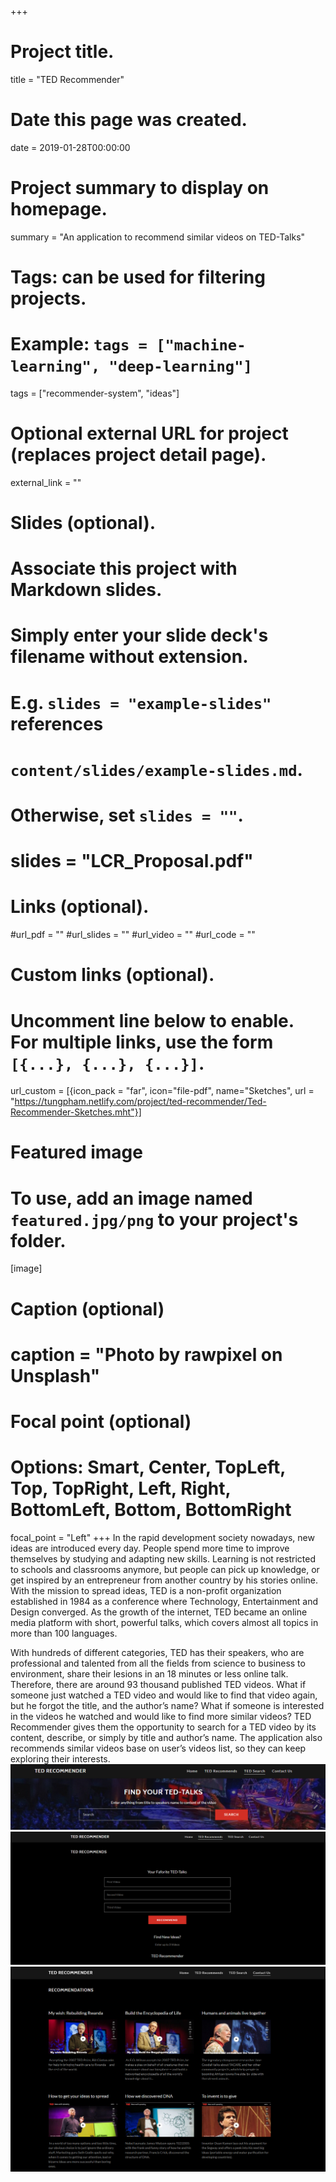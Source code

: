 +++
# Project title.
title = "TED Recommender"

# Date this page was created.
date = 2019-01-28T00:00:00

# Project summary to display on homepage.
summary = "An application to recommend similar videos on TED-Talks"

# Tags: can be used for filtering projects.
# Example: `tags = ["machine-learning", "deep-learning"]`
tags = ["recommender-system", "ideas"]

# Optional external URL for project (replaces project detail page).
external_link = ""

# Slides (optional).
#   Associate this project with Markdown slides.
#   Simply enter your slide deck's filename without extension.
#   E.g. `slides = "example-slides"` references
#   `content/slides/example-slides.md`.
#   Otherwise, set `slides = ""`.
# slides = "LCR_Proposal.pdf"

# Links (optional).
#url_pdf = ""
#url_slides = ""
#url_video = ""
#url_code = ""

# Custom links (optional).
#   Uncomment line below to enable. For multiple links, use the form `[{...}, {...}, {...}]`.
 url_custom = [{icon_pack = "far", icon="file-pdf", name="Sketches", url = "https://tungpham.netlify.com/project/ted-recommender/Ted-Recommender-Sketches.mht"}]

# Featured image
# To use, add an image named `featured.jpg/png` to your project's folder.
[image]
# Caption (optional)
# caption = "Photo by rawpixel on Unsplash"

  # Focal point (optional)
  # Options: Smart, Center, TopLeft, Top, TopRight, Left, Right, BottomLeft, Bottom, BottomRight
  focal_point = "Left"
+++
  In the rapid development society nowadays, new ideas are introduced every day. People spend more time to improve themselves by studying and adapting new skills. Learning is not restricted to schools and classrooms anymore, but people can pick up knowledge, or get inspired by an entrepreneur from another country by his stories online. With the mission to spread ideas, TED is a non-profit organization established in 1984 as a conference where Technology, Entertainment and Design converged. As the growth of the internet, TED became an online media platform with short, powerful talks, which covers almost all topics in more than 100 languages.

  With hundreds of different categories, TED has their speakers, who are professional and talented from all the fields from science to business to environment, share their lesions in an 18 minutes or less online talk. Therefore, there are around 93 thousand published TED videos. What if someone just watched a TED video and would like to find that video again, but he forgot the title, and the author’s name? What if someone is interested in the videos he watched and would like to find more similar videos? TED Recommender gives them the opportunity to search for a TED video by its content, describe, or simply by title and author’s name. The application also recommends similar videos base on user’s videos list, so they can keep exploring their interests.
![Search](search.png)
![Recommend Page](recommender.png)
![Result Page](result.png)
